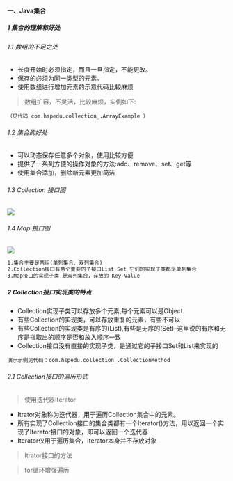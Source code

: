 #### 一、Java集合

##### 1 集合的理解和好处

###### 1.1 数组的不足之处

- 长度开始时必须指定，而且一旦指定，不能更改。
- 保存的必须为同一类型的元素。
- 使用数组进行增加元素的示意代码比较麻烦

> 数组扩容，不灵活，比较麻烦，实例如下:

`（见代码 com.hspedu.collection_.ArrayExample ）`

###### 1.2 集合的好处

- 可以动态保存任意多个对象，使用比较方便
- 提供了一系列方便的操作对象的方法:add、remove、set、get等
- 使用集合添加，删除新元素更加简洁

###### 1.3 Collection 接口图

![](https://img-blog.csdnimg.cn/00d7515347a441458ca659fbfe7c2629.png#pic_center)

###### 1.4 Map 接口图

![](https://img-blog.csdnimg.cn/d1241df8097d40cdbc7824f0e8c8fb87.png#pic_center)

```markdown
1.集合主要是两组(单列集合、双列集合)
2.Collection接口有两个重要的子接口List Set 它们的实现子类都是单列集合
3.Map接口的实现子类 是双列集合，存放的 Key-Value
```

##### 2 Collection接口实现类的特点

- Collection实现子类可以存放多个元素,每个元素可以是Object
- 有些Collection的实现类，可以存放重复的元素，有些不可以
- 有些Collection的实现类是有序的(List),有些是无序的(Set)–这里说的有序和无序是指取出的顺序是否和放入顺序一致
- Collection接口没有直接的实现子类，是通过它的子接口Set和List来实现的

`演示示例见代码：com.hspedu.collection_.CollectionMethod`

###### 2.1 Collection接口的遍历形式

> 使用迭代器Iterator

- Itrator对象称为迭代器，用于遍历Collection集合中的元素。
- 所有实现了Collection接口的集合类都有一个Iterator()方法，用以返回一个实现了Iterator接口的对象，即可以返回一个迭代器
- Iterator仅用于遍历集合，Iterator本身并不存放对象

> Itrator接口的方法

> for循环增强遍历
